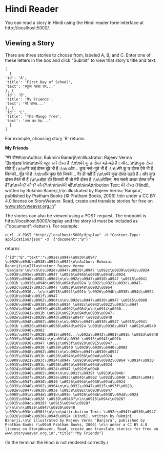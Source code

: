 # Hindi Reader

You can read a story in Hindi using the Hindi reader form interface at http://localhost:5000/.


## Viewing a Story

There are three stories to choose from, labeled A, B, and C. Enter one of these letters in the box and click "Submit" to view that story's title and text.

```
[ 
  {
'id': 'A',
'title': 'First Day of School',
'text': 'स्कूल पहला दन...'
}, {
'id': 'B',
'title': 'My Friends',
'text': 'मेरे दोस्त...'
}, {
'id': 'C',
'title': 'The Mango Tree',
'text': 'आम का पेड़...'
  }
]
```
For example, choosing story 'B' returns

**My Friends**

"मेरे दोस्त\n\nAuthor: Rukmini Banerji\n\nIllustrator: Rajeev Verma 'Banjara'\n\n\n\nमेरे बहुत सारे दोस्त हैं।\n\nमेरे कु छ दोस्त बड़े-बड़े हैं। और...\n\nकुछ दोस्त
छोटे हैं।\n\nमेरे कई दोस्त बूढ़े भी हैं।\n\nऔर... कुछ नन्हे-मुन्ने भी हैं।\n\nमेरे कु छ दोस्त ऐसे भी हैं जिनकी...पूँछ भी है।\n\nऔर कुछ ऐसे जिनके... पैर ही नहीं हैं।\n\nमेरे कुछ दोस्त उड़ते हैं।
और कुछ दोस्त तैरते भी हैं।\n\nओह! हो! किताबों भी तो मेरी दोस्त हैं।\n\nलेकिन, मेरा सबसे अच्छा दोस्त कौन है?\n\nकौन? कौन? कौन?\n\n\n\nमेरी माँ!\n\n\n\nAttribution
Text: मेरे दोस्त (Hindi), written by Rukmini Banerji,\n\n illustrated by Rajeev Verma 'Banjara', published by Pratham Books (© Pratham Books,
2006) \n\n under a CC BY 4.0 license on StoryWeaver. Read, create and translate stories for free on www.storyweaver.org.in"


The stories can also be viewed using a POST request. The endpoint is http://localhost:5000/display and the story id must be included as {"document":\<letter\>}. For example:

```
curl -X POST "http://localhost:5000/display" -H "Content-Type: application/json" -d '{"document":"B"}'
```
returns 

```
{"id":"B","text":"\u092e\u0947\u0930\u0947 \u0926\u094b\u0938\u094d\u0924\n\nAuthor: Rukmini Banerji\n\nIllustrator: Rajeev Verma 'Banjara'\n\n\n\n\u092e\u0947\u0930\u0947 \u092c\u0939\u0941\u0924 \u0938\u093e\u0930\u0947 \u0926\u094b\u0938\u094d\u0924 \u0939\u0948\u0902\u0964\n\n\u092e\u0947\u0930\u0947 \u0915\u0941 \u091b \u0926\u094b\u0938\u094d\u0924 \u092c\u0921\u093c\u0947-\u092c\u0921\u093c\u0947 \u0939\u0948\u0902\u0964 \u0914\u0930...\n\n\u0915\u0941\u091b \u0926\u094b\u0938\u094d\u0924 \u091b\u094b\u091f\u0947 \u0939\u0948\u0902\u0964\n\n\u092e\u0947\u0930\u0947 \u0915\u0908 \u0926\u094b\u0938\u094d\u0924 \u092c\u0942\u0922\u093c\u0947 \u092d\u0940 \u0939\u0948\u0902\u0964\n\n\u0914\u0930... \u0915\u0941\u091b \u0928\u0928\u094d\u0939\u0947-\u092e\u0941\u0928\u094d\u0928\u0947 \u092d\u0940 \u0939\u0948\u0902\u0964\n\n\u092e\u0947\u0930\u0947 \u0915\u0941 \u091b \u0926\u094b\u0938\u094d\u0924 \u0910\u0938\u0947 \u092d\u0940 \u0939\u0948\u0902 \u091c\u093f\u0928\u0915\u0940...\u092a\u0942\u0901\u091b \u092d\u0940 \u0939\u0948\u0964\n\n\u0914\u0930 \u0915\u0941\u091b \u0910\u0938\u0947 \u091c\u093f\u0928\u0915\u0947... \u092a\u0948\u0930 \u0939\u0940 \u0928\u0939\u0940\u0902 \u0939\u0948\u0902\u0964\n\n\u092e\u0947\u0930\u0947 \u0915\u0941\u091b \u0926\u094b\u0938\u094d\u0924 \u0909\u0921\u093c\u0924\u0947 \u0939\u0948\u0902\u0964 \u0914\u0930 \u0915\u0941\u091b \u0926\u094b\u0938\u094d\u0924 \u0924\u0948\u0930\u0924\u0947 \u092d\u0940 \u0939\u0948\u0902\u0964\n\n\u0913\u0939! \u0939\u094b! \u0915\u093f\u0924\u093e\u092c\u094b\u0902 \u092d\u0940 \u0924\u094b \u092e\u0947\u0930\u0940 \u0926\u094b\u0938\u094d\u0924 \u0939\u0948\u0902\u0964\n\n\u0932\u0947\u0915\u093f\u0928, \u092e\u0947\u0930\u093e \u0938\u092c\u0938\u0947 \u0905\u091a\u094d\u091b\u093e \u0926\u094b\u0938\u094d\u0924 \u0915\u094c\u0928 \u0939\u0948?\n\n\u0915\u094c\u0928? \u0915\u094c\u0928? \u0915\u094c\u0928?\n\n\n\n\u092e\u0947\u0930\u0940 \u092e\u093e\u0901!\n\n\n\nAttribution Text: \u092e\u0947\u0930\u0947 \u0926\u094b\u0938\u094d\u0924 (Hindi), written by Rukmini Banerji,\n\n illustrated by Rajeev Verma 'Banjara', published by Pratham Books (\u00a9 Pratham Books, 2006) \n\n under a CC BY 4.0 license on StoryWeaver. Read, create and translate stories for free on www.storyweaver.org.in","title":"My Friends"}
```
(In the terminal the Hindi is not rendered correctly.)
